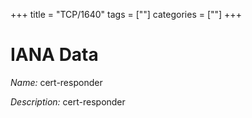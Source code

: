 +++
title = "TCP/1640"
tags = [""]
categories = [""]
+++

# IANA Data

_Name:_ cert-responder

_Description:_ cert-responder

